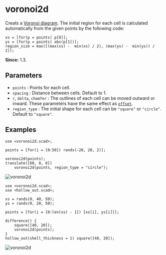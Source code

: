 # voronoi2d

Creats a [Voronoi diagram](https://en.wikipedia.org/wiki/Voronoi_diagram). The initial region for each cell is calculated automatically from the given points by the following code: 

    xs = [for(p = points) p[0]];
    ys = [for(p = points) abs(p[1])];
    region_size = max([(max(xs) -  min(xs) / 2), (max(ys) -  min(ys)) / 2]);    

**Since:** 1.3.

## Parameters

- `points` : Points for each cell. 
- `spacing` : Distance between cells. Default to 1.
- `r`, `delta`, `chamfer` : The outlines of each cell can be moved outward or inward. These parameters have the same effect as [`offset`](https://en.wikibooks.org/wiki/OpenSCAD_User_Manual/Transformations#offset). 
- `region_type` : The initial shape for each cell can be `"square"` or `"circle"`. Default to `"square"`.

## Examples

    use <voronoi2d.scad>;

    points = [for(i = [0:50]) rands(-20, 20, 2)];

    voronoi2d(points);
    translate([60, 0, 0]) 
        voronoi2d(points, region_type = "circle");

![voronoi2d](images/lib-voronoi2d-1.JPG)

    use <voronoi2d.scad>;
    use <hollow_out.scad>;

    xs = rands(0, 40, 50);
    ys = rands(0, 20, 50);

    points = [for(i = [0:len(xs) - 1]) [xs[i], ys[i]]];

    difference() {
        square([40, 20]);
        voronoi2d(points);
    }
    hollow_out(shell_thickness = 1) square([40, 20]);
    
![voronoi2d](images/lib-voronoi2d-2.JPG)